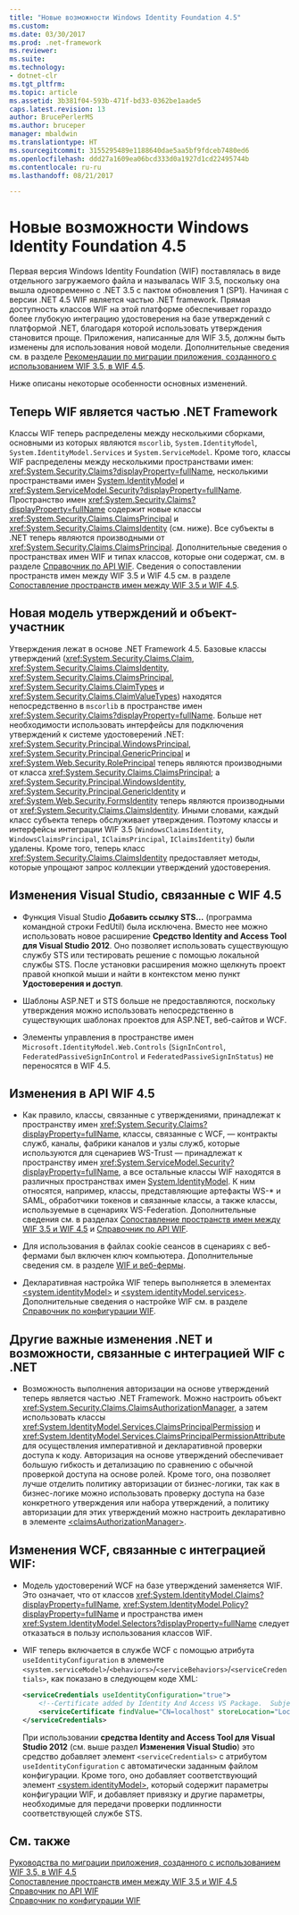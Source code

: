 ```yaml
---
title: "Новые возможности Windows Identity Foundation 4.5"
ms.custom: 
ms.date: 03/30/2017
ms.prod: .net-framework
ms.reviewer: 
ms.suite: 
ms.technology:
- dotnet-clr
ms.tgt_pltfrm: 
ms.topic: article
ms.assetid: 3b381f04-593b-471f-bd33-0362be1aade5
caps.latest.revision: 13
author: BrucePerlerMS
ms.author: bruceper
manager: mbaldwin
ms.translationtype: HT
ms.sourcegitcommit: 3155295489e1188640dae5aa5bf9fdceb7480ed6
ms.openlocfilehash: ddd27a1609ea06bcd333d0a1927d1cd22495744b
ms.contentlocale: ru-ru
ms.lasthandoff: 08/21/2017

---
```

# <a name="what39s-new-in-windows-identity-foundation-45"></a>Новые возможности Windows Identity Foundation 4.5
Первая версия Windows Identity Foundation (WIF) поставлялась в виде отдельного загружаемого файла и называлась WIF 3.5, поскольку она вышла одновременно с .NET 3.5 с пактом обновления 1 (SP1). Начиная с версии .NET 4.5 WIF является частью .NET framework. Прямая доступность классов WIF на этой платформе обеспечивает гораздо более глубокую интеграцию удостоверения на базе утверждений с платформой .NET, благодаря которой использовать утверждения становится проще. Приложения, написанные для WIF 3.5, должны быть изменены для использования новой модели. Дополнительные сведения см. в разделе [Рекомендации по миграции приложения, созданного с использованием WIF 3.5, в WIF 4.5](../../../docs/framework/security/guidelines-for-migrating-an-application-built-using-wif-3-5-to-wif-4-5.md).  
  
 Ниже описаны некоторые особенности основных изменений.  
  
## <a name="wif-is-now-part-of-the-net-framework"></a>Теперь WIF является частью .NET Framework  
 Классы WIF теперь распределены между несколькими сборками, основными из которых являются `mscorlib`, `System.IdentityModel`, `System.IdentityModel.Services` и `System.ServiceModel`. Кроме того, классы WIF распределены между несколькими пространствами имен: <xref:System.Security.Claims?displayProperty=fullName>, несколькими пространствами имен [System.IdentityModel](http://go.microsoft.com/fwlink/?LinkId=272004) и <xref:System.ServiceModel.Security?displayProperty=fullName>. Пространство имен <xref:System.Security.Claims?displayProperty=fullName> содержит новые классы <xref:System.Security.Claims.ClaimsPrincipal> и <xref:System.Security.Claims.ClaimsIdentity> (см. ниже). Все субъекты в .NET теперь являются производными от <xref:System.Security.Claims.ClaimsPrincipal>. Дополнительные сведения о пространствах имен WIF и типах классов, которые они содержат, см. в разделе [Справочник по API WIF](../../../docs/framework/security/wif-api-reference.md). Сведения о сопоставлении пространств имен между WIF 3.5 и WIF 4.5 см. в разделе [Сопоставление пространств имен между WIF 3.5 и WIF 4.5](../../../docs/framework/security/namespace-mapping-between-wif-3-5-and-wif-4-5.md).  
  
## <a name="new-claims-model-and-principal-object"></a>Новая модель утверждений и объект-участник  
 Утверждения лежат в основе .NET Framework 4.5. Базовые классы утверждений (<xref:System.Security.Claims.Claim>, <xref:System.Security.Claims.ClaimsIdentity>, <xref:System.Security.Claims.ClaimsPrincipal>, <xref:System.Security.Claims.ClaimTypes> и <xref:System.Security.Claims.ClaimValueTypes>) находятся непосредственно в `mscorlib` в пространстве имен <xref:System.Security.Claims?displayProperty=fullName>. Больше нет необходимости использовать интерфейсы для подключения утверждений к системе удостоверений .NET: <xref:System.Security.Principal.WindowsPrincipal>, <xref:System.Security.Principal.GenericPrincipal> и <xref:System.Web.Security.RolePrincipal> теперь являются производными от класса <xref:System.Security.Claims.ClaimsPrincipal>; а <xref:System.Security.Principal.WindowsIdentity>, <xref:System.Security.Principal.GenericIdentity> и <xref:System.Web.Security.FormsIdentity> теперь являются производными от <xref:System.Security.Claims.ClaimsIdentity>. Иными словами, каждый класс субъекта теперь обслуживает утверждения. Поэтому классы и интерфейсы интеграции WIF 3.5 (`WindowsClaimsIdentity`, `WindowsClaimsPrincipal`, `IClaimsPrincipal`, `IClaimsIdentity`) были удалены. Кроме того, теперь класс <xref:System.Security.Claims.ClaimsIdentity> предоставляет методы, которые упрощают запрос коллекции утверждений удостоверения.  
  
## <a name="changes-to-the-wif-45-visual-studio-experience"></a>Изменения Visual Studio, связанные с WIF 4.5  
  
-   Функция Visual Studio **Добавить ссылку STS…** (программа командной строки FedUtil) была исключена. Вместо нее можно использовать новое расширение **Средство Identity and Access Tool для Visual Studio 2012**. Оно позволяет использовать существующую службу STS или тестировать решение с помощью локальной службы STS. После установки расширения можно щелкнуть проект правой кнопкой мыши и найти в контекстом меню пункт **Удостоверения и доступ**.  
  
-   Шаблоны ASP.NET и STS больше не предоставляются, поскольку утверждения можно использовать непосредственно в существующих шаблонах проектов для ASP.NET, веб-сайтов и WCF.  
  
-   Элементы управления в пространстве имен `Microsoft.IdentityModel.Web.Controls` (`SignInControl`, `FederatedPassiveSignInControl` и `FederatedPassiveSignInStatus`) не переносятся в WIF 4.5.  
  
## <a name="changes-to-the-wif-45-api"></a>Изменения в API WIF 4.5  
  
-   Как правило, классы, связанные с утверждениями, принадлежат к пространству имен <xref:System.Security.Claims?displayProperty=fullName>, классы, связанные с WCF, — контракты служб, каналы, фабрики каналов и узлы служб, которые используются для сценариев WS-Trust — принадлежат к пространству имен <xref:System.ServiceModel.Security?displayProperty=fullName>, а все остальные классы WIF находятся в различных пространствах имен [System.IdentityModel](http://go.microsoft.com/fwlink/?LinkId=272004). К ним относятся, например, классы, представляющие артефакты WS-* и SAML, обработчики токенов и связанные классы, а также классы, используемые в сценариях WS-Federation. Дополнительные сведения см. в разделах [Сопоставление пространств имен между WIF 3.5 и WIF 4.5](../../../docs/framework/security/namespace-mapping-between-wif-3-5-and-wif-4-5.md) и [Справочник по API WIF](../../../docs/framework/security/wif-api-reference.md).  
  
-   Для использования в файлах cookie сеансов в сценариях с веб-фермами был включен ключ компьютера. Дополнительные сведения см. в разделе [WIF и веб-фермы](../../../docs/framework/security/wif-and-web-farms.md).  
  
-   Декларативная настройка WIF теперь выполняется в элементах [\<system.identityModel>](../../../docs/framework/configure-apps/file-schema/windows-identity-foundation/system-identitymodel.md) и [\<system.identityModel.services>](../../../docs/framework/configure-apps/file-schema/windows-identity-foundation/system-identitymodel-services.md). Дополнительные сведения о настройке WIF см. в разделе [Справочник по конфигурации WIF](../../../docs/framework/security/wif-configuration-reference.md).  
  
## <a name="other-notable-net-changes-or-features-that-are-caused-by-the-integration-of-wif-into-net"></a>Другие важные изменения .NET и возможности, связанные с интеграцией WIF с .NET  
  
-   Возможность выполнения авторизации на основе утверждений теперь является частью .NET Framework. Можно настроить объект <xref:System.Security.Claims.ClaimsAuthorizationManager>, а затем использовать классы <xref:System.IdentityModel.Services.ClaimsPrincipalPermission> и <xref:System.IdentityModel.Services.ClaimsPrincipalPermissionAttribute> для осуществления императивной и декларативной проверки доступа к коду. Авторизация на основе утверждений обеспечивает большую гибкость и детализацию по сравнению с обычной проверкой доступа на основе ролей. Кроме того, она позволяет лучше отделить политику авторизации от бизнес-логики, так как в бизнес-логике можно использовать проверку доступа на базе конкретного утверждения или набора утверждений, а политику авторизации для этих утверждений можно настроить декларативно в элементе [\<claimsAuthorizationManager>](../../../docs/framework/configure-apps/file-schema/windows-identity-foundation/claimsauthorizationmanager.md).  
  
## <a name="wcf-changes-as-a-result-of-wif-integration"></a>Изменения WCF, связанные с интеграцией WIF:  
  
-   Модель удостоверений WCF на базе утверждений заменяется WIF. Это означает, что от классов <xref:System.IdentityModel.Claims?displayProperty=fullName>, <xref:System.IdentityModel.Policy?displayProperty=fullName> и пространства имен <xref:System.IdentityModel.Selectors?displayProperty=fullName> следует отказаться в пользу использования классов WIF.  
  
-   WIF теперь включается в службе WCF с помощью атрибута `useIdentityConfiguration` в элементе `<system.serviceModel>`/`<behaviors>`/`<serviceBehaviors>`/`<serviceCredentials>`, как показано в следующем коде XML:  
  
    ```xml  
    <serviceCredentials useIdentityConfiguration="true">  
        <!--Certificate added by Identity And Access VS Package.  Subject='CN=localhost', Issuer='CN=localhost'. Make sure you have this certificate installed. The Identity and Access tool does not install this certificate.-->  
        <serviceCertificate findValue="CN=localhost" storeLocation="LocalMachine" storeName="My" x509FindType="FindBySubjectDistinguishedName" />  
    </serviceCredentials>  
    ```  
  
     При использовании **средства Identity and Access Tool для Visual Studio 2012** (см. выше раздел **Изменения Visual Studio**) это средство добавляет элемент `<serviceCredentials>` с атрибутом `useIdentityConfiguration` с автоматически заданным файлом конфигурации. Кроме того, оно добавляет соответствующий элемент [\<system.identityModel>](../../../docs/framework/configure-apps/file-schema/windows-identity-foundation/system-identitymodel.md), который содержит параметры конфигурации WIF, и добавляет привязку и другие параметры, необходимые для передачи проверки подлинности соответствующей службе STS.  
  
## <a name="see-also"></a>См. также  
 [Руководства по миграции приложения, созданного с использованием WIF 3.5, в WIF 4.5](../../../docs/framework/security/guidelines-for-migrating-an-application-built-using-wif-3-5-to-wif-4-5.md)   
 [Сопоставление пространств имен между WIF 3.5 и WIF 4.5](../../../docs/framework/security/namespace-mapping-between-wif-3-5-and-wif-4-5.md)   
 [Справочник по API WIF](../../../docs/framework/security/wif-api-reference.md)   
 [Справочник по конфигурации WIF](../../../docs/framework/security/wif-configuration-reference.md)

